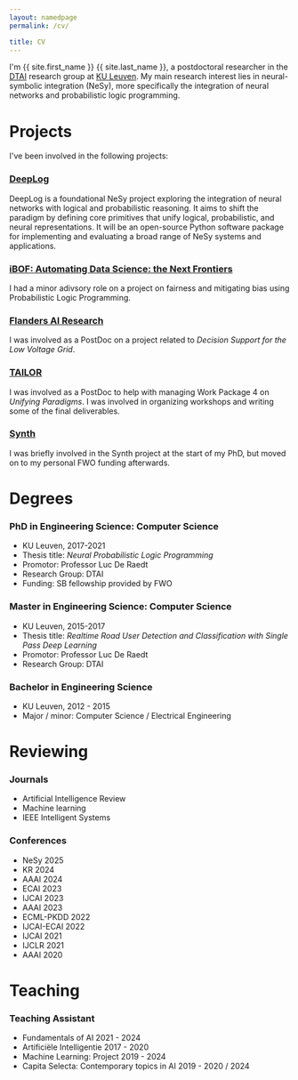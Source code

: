 ```yaml
---
layout: namedpage
permalink: /cv/

title: CV
---
```

I'm {{ site.first_name }} {{ site.last_name }}, a postdoctoral researcher in the <a href="https://dtai.cs.kuleuven.be/" target="_blank">DTAI</a> research group at <a href="https://www.kuleuven.be/kuleuven/" target="_blank">KU Leuven</a>. My main research interest lies in neural-symbolic integration (NeSy), more specifically the integration of neural networks and probabilistic logic programming.

# Projects
I've been involved in the following projects:

### [DeepLog](https://wms.cs.kuleuven.be/cs/onderzoek/deeplog)
DeepLog is a foundational NeSy project exploring the integration of neural networks with logical and probabilistic reasoning. It aims to shift the paradigm by defining core primitives that unify logical, probabilistic, and neural representations. It will be an open-source Python software package for implementing and evaluating a broad range of NeSy systems and applications.

### [iBOF: Automating Data Science: the Next Frontiers](https://research.kuleuven.be/portal/en/project/3E210057)
I had a minor adivsory role on a project on fairness and mitigating bias using Probabilistic Logic Programming.

### [Flanders AI Research](https://www.flandersairesearch.be/en)
I was involved as a PostDoc on a project related to *Decision Support for the Low Voltage Grid*.

### [TAILOR](https://tailor-network.eu/)
I was involved as a PostDoc to help with managing Work Package 4 on *Unifying Paradigms*. I was involved in organizing workshops and writing some of the final deliverables.

### [Synth](https://synth.cs.kuleuven.be/)
I was briefly involved in the Synth project at the start of my PhD, but moved on to my personal FWO funding afterwards.

# Degrees

### PhD in Engineering Science: Computer Science
- KU Leuven, 2017-2021
- Thesis title: *Neural Probabilistic Logic Programming*
- Promotor: Professor Luc De Raedt
- Research Group: DTAI
- Funding: SB fellowship provided by FWO

### Master in Engineering Science: Computer Science
- KU Leuven, 2015-2017
- Thesis title: *Realtime Road User Detection and Classification with Single Pass Deep Learning*
- Promotor: Professor Luc De Raedt
- Research Group: DTAI

### Bachelor in Engineering Science
- KU Leuven, 2012 - 2015
- Major / minor: Computer Science / Electrical Engineering

# Reviewing

### Journals
- Artificial Intelligence Review
- Machine learning
- IEEE Intelligent Systems

### Conferences
- NeSy 2025
- KR 2024
- AAAI 2024
- ECAI 2023
- IJCAI 2023
- AAAI 2023
- ECML-PKDD 2022
- IJCAI-ECAI 2022
- IJCAI 2021
- IJCLR 2021
- AAAI 2020


# Teaching

### Teaching Assistant

 - Fundamentals of AI 2021 - 2024
 - Artificiële Intelligentie  2017 - 2020
 - Machine Learning: Project 2019 - 2024
 - Capita Selecta: Contemporary topics in AI 2019 - 2020 / 2024
